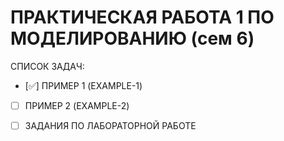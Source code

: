 # ПРАКТИЧЕСКАЯ РАБОТА 1 ПО МОДЕЛИРОВАНИЮ (сем 6)
СПИСОК ЗАДАЧ:
- [✅] ПРИМЕР 1 (EXAMPLE-1)
- [ ] ПРИМЕР 2 (EXAMPLE-2)

- [ ] ЗАДАНИЯ ПО ЛАБОРАТОРНОЙ РАБОТЕ
